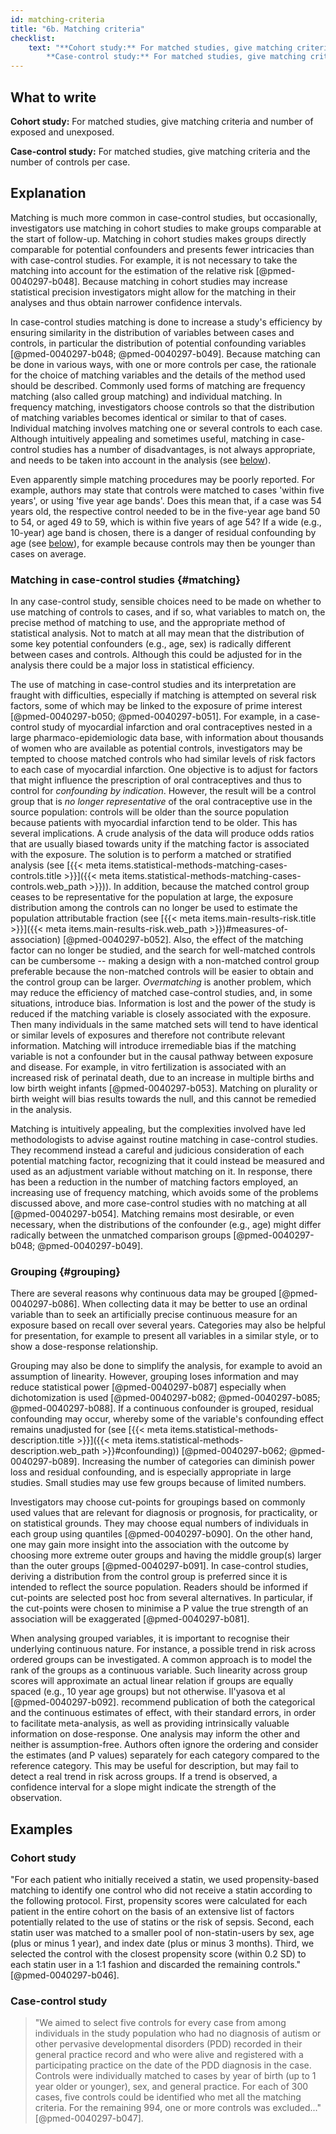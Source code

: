 ```yaml
---
id: matching-criteria
title: "6b. Matching criteria"
checklist: 
    text: "**Cohort study:** For matched studies, give matching criteria and number of exposed and unexposed.
        **Case-control study:** For matched studies, give matching criteria and the number of controls per case."
---
```


## What to write

**Cohort study:** For matched studies, give matching criteria and number of exposed and unexposed.

**Case-control study:** For matched studies, give matching criteria and the number of controls per case.

## Explanation

Matching is much more common in case-control studies, but occasionally,
investigators use matching in cohort studies to make groups comparable
at the start of follow-up. Matching in cohort studies makes groups
directly comparable for potential confounders and presents fewer
intricacies than with case-control studies. For example, it is not
necessary to take the matching into account for the estimation of the
relative risk [@pmed-0040297-b048]. Because matching in cohort
studies may increase statistical precision investigators might allow for
the matching in their analyses and thus obtain narrower confidence
intervals.

In case-control studies matching is done to increase a study's
efficiency by ensuring similarity in the distribution of variables
between cases and controls, in particular the distribution of potential
confounding variables [@pmed-0040297-b048; @pmed-0040297-b049].
Because matching can be done in various ways, with one or more controls
per case, the rationale for the choice of matching variables and the
details of the method used should be described. Commonly used forms of
matching are frequency matching (also called group matching) and
individual matching. In frequency matching, investigators choose
controls so that the distribution of matching variables becomes
identical or similar to that of cases. Individual matching involves
matching one or several controls to each case. Although intuitively
appealing and sometimes useful, matching in case-control studies has a
number of disadvantages, is not always appropriate, and needs to be
taken into account in the analysis (see [below](#matching)).

Even apparently simple matching procedures may be poorly reported. For
example, authors may state that controls were matched to cases 'within
five years', or using 'five year age bands'. Does this mean that, if a
case was 54 years old, the respective control needed to be in the
five-year age band 50 to 54, or aged 49 to 59, which is within five
years of age 54? If a wide (e.g., 10-year) age band is chosen, there is
a danger of residual confounding by age (see [below](#grouping)), for example because
controls may then be younger than cases on average.

### Matching in case-control studies {#matching}

In any case-control study, sensible choices need to be made on whether
to use matching of controls to cases, and if so, what variables to match
on, the precise method of matching to use, and the appropriate method of
statistical analysis. Not to match at all may mean that the distribution
of some key potential confounders (e.g., age, sex) is radically
different between cases and controls. Although this could be adjusted
for in the analysis there could be a major loss in statistical
efficiency.

The use of matching in case-control studies and its interpretation are
fraught with difficulties, especially if matching is attempted on
several risk factors, some of which may be linked to the exposure of
prime interest [@pmed-0040297-b050; @pmed-0040297-b051]. For
example, in a case-control study of myocardial infarction and oral
contraceptives nested in a large pharmaco-epidemiologic data base, with
information about thousands of women who are available as potential
controls, investigators may be tempted to choose matched controls who
had similar levels of risk factors to each case of myocardial
infarction. One objective is to adjust for factors that might influence
the prescription of oral contraceptives and thus to control for
*confounding by indication*. However, the result will be a control group
that is *no longer representative* of the oral contraceptive use in the
source population: controls will be older than the source population
because patients with myocardial infarction tend to be older. This has
several implications. A crude analysis of the data will produce odds
ratios that are usually biased towards unity if the matching factor is
associated with the exposure. The solution is to perform a matched or
stratified analysis (see [{{< meta items.statistical-methods-matching-cases-controls.title >}}]({{< meta items.statistical-methods-matching-cases-controls.web_path >}})). In addition, because the matched
control group ceases to be representative for the population at large,
the exposure distribution among the controls can no longer be used to
estimate the population attributable fraction (see [{{< meta items.main-results-risk.title >}}]({{< meta items.main-results-risk.web_path >}})#measures-of-association)
[@pmed-0040297-b052]. Also, the effect of the matching factor can no
longer be studied, and the search for well-matched controls can be
cumbersome -- making a design with a non-matched control group
preferable because the non-matched controls will be easier to obtain and
the control group can be larger. *Overmatching* is another problem,
which may reduce the efficiency of matched case-control studies, and, in
some situations, introduce bias. Information is lost and the power of
the study is reduced if the matching variable is closely associated with
the exposure. Then many individuals in the same matched sets will tend
to have identical or similar levels of exposures and therefore not
contribute relevant information. Matching will introduce irremediable
bias if the matching variable is not a confounder but in the causal
pathway between exposure and disease. For example, in vitro
fertilization is associated with an increased risk of perinatal death,
due to an increase in multiple births and low birth weight infants
[@pmed-0040297-b053]. Matching on plurality or birth weight will
bias results towards the null, and this cannot be remedied in the
analysis.

Matching is intuitively appealing, but the complexities involved have
led methodologists to advise against routine matching in case-control
studies. They recommend instead a careful and judicious consideration of
each potential matching factor, recognizing that it could instead be
measured and used as an adjustment variable without matching on it. In
response, there has been a reduction in the number of matching factors
employed, an increasing use of frequency matching, which avoids some of
the problems discussed above, and more case-control studies with no
matching at all [@pmed-0040297-b054]. Matching remains most
desirable, or even necessary, when the distributions of the confounder
(e.g., age) might differ radically between the unmatched comparison
groups [@pmed-0040297-b048; @pmed-0040297-b049].

### Grouping {#grouping}

There are several reasons why continuous data may be grouped
[@pmed-0040297-b086]. When collecting data it may be better to use
an ordinal variable than to seek an artificially precise continuous
measure for an exposure based on recall over several years. Categories
may also be helpful for presentation, for example to present all
variables in a similar style, or to show a dose-response relationship.

Grouping may also be done to simplify the analysis, for example to avoid
an assumption of linearity. However, grouping loses information and may
reduce statistical power [@pmed-0040297-b087] especially when
dichotomization is used
[@pmed-0040297-b082; @pmed-0040297-b085; @pmed-0040297-b088]. If a
continuous confounder is grouped, residual confounding may occur,
whereby some of the variable's confounding effect remains unadjusted
for (see [{{< meta items.statistical-methods-description.title >}}]({{< meta items.statistical-methods-description.web_path >}}#confounding))
[@pmed-0040297-b062; @pmed-0040297-b089]. Increasing the number of
categories can diminish power loss and residual confounding, and is
especially appropriate in large studies. Small studies may use few
groups because of limited numbers.

Investigators may choose cut-points for groupings based on commonly used
values that are relevant for diagnosis or prognosis, for practicality,
or on statistical grounds. They may choose equal numbers of individuals
in each group using quantiles [@pmed-0040297-b090]. On the other
hand, one may gain more insight into the association with the outcome by
choosing more extreme outer groups and having the middle group(s) larger
than the outer groups [@pmed-0040297-b091]. In case-control studies,
deriving a distribution from the control group is preferred since it is
intended to reflect the source population. Readers should be informed if
cut-points are selected post hoc from several alternatives. In
particular, if the cut-points were chosen to minimise a P value the true
strength of an association will be exaggerated [@pmed-0040297-b081].

When analysing grouped variables, it is important to recognise their
underlying continuous nature. For instance, a possible trend in risk
across ordered groups can be investigated. A common approach is to model
the rank of the groups as a continuous variable. Such linearity across
group scores will approximate an actual linear relation if groups are
equally spaced (e.g., 10 year age groups) but not otherwise. Il'yasova
et al [@pmed-0040297-b092]. recommend publication of both the
categorical and the continuous estimates of effect, with their standard
errors, in order to facilitate meta-analysis, as well as providing
intrinsically valuable information on dose-response. One analysis may
inform the other and neither is assumption-free. Authors often ignore
the ordering and consider the estimates (and P values) separately for
each category compared to the reference category. This may be useful for
description, but may fail to detect a real trend in risk across groups.
If a trend is observed, a confidence interval for a slope might indicate
the strength of the observation.

## Examples

### Cohort study

"For each patient who initially received a statin, we used
propensity-based matching to identify one control who did not receive a
statin according to the following protocol. First, propensity scores
were calculated for each patient in the entire cohort on the basis of an
extensive list of factors potentially related to the use of statins or
the risk of sepsis. Second, each statin user was matched to a smaller
pool of non-statin-users by sex, age (plus or minus 1 year), and index
date (plus or minus 3 months). Third, we selected the control with the
closest propensity score (within 0.2 SD) to each statin user in a 1:1
fashion and discarded the remaining controls." [@pmed-0040297-b046].

### Case-control study

> "We aimed to select five controls for every case from among individuals
in the study population who had no diagnosis of autism or other
pervasive developmental disorders (PDD) recorded in their general
practice record and who were alive and registered with a participating
practice on the date of the PDD diagnosis in the case. Controls were
individually matched to cases by year of birth (up to 1 year older or
younger), sex, and general practice. For each of 300 cases, five
controls could be identified who met all the matching criteria. For the
remaining 994, one or more controls was excluded\..." [@pmed-0040297-b047].
